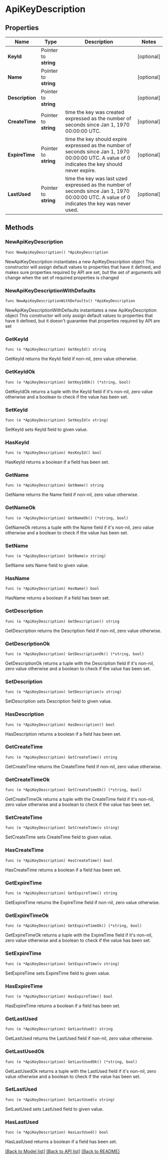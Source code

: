 # ApiKeyDescription

## Properties

Name | Type | Description | Notes
------------ | ------------- | ------------- | -------------
**KeyId** | Pointer to **string** |  | [optional] 
**Name** | Pointer to **string** |  | [optional] 
**Description** | Pointer to **string** |  | [optional] 
**CreateTime** | Pointer to **string** | time the key was created expressed as the number of seconds since Jan 1, 1970 00:00:00 UTC. | [optional] 
**ExpireTime** | Pointer to **string** | time the key should expire expressed as the number of seconds since Jan 1, 1970 00:00:00 UTC. A value of 0 indicates the key should never expire. | [optional] 
**LastUsed** | Pointer to **string** | time the key was last uzed expressed as the number of seconds since Jan 1, 1970 00:00:00 UTC. A value of 0 indicates the key was never used. | [optional] 

## Methods

### NewApiKeyDescription

`func NewApiKeyDescription() *ApiKeyDescription`

NewApiKeyDescription instantiates a new ApiKeyDescription object
This constructor will assign default values to properties that have it defined,
and makes sure properties required by API are set, but the set of arguments
will change when the set of required properties is changed

### NewApiKeyDescriptionWithDefaults

`func NewApiKeyDescriptionWithDefaults() *ApiKeyDescription`

NewApiKeyDescriptionWithDefaults instantiates a new ApiKeyDescription object
This constructor will only assign default values to properties that have it defined,
but it doesn't guarantee that properties required by API are set

### GetKeyId

`func (o *ApiKeyDescription) GetKeyId() string`

GetKeyId returns the KeyId field if non-nil, zero value otherwise.

### GetKeyIdOk

`func (o *ApiKeyDescription) GetKeyIdOk() (*string, bool)`

GetKeyIdOk returns a tuple with the KeyId field if it's non-nil, zero value otherwise
and a boolean to check if the value has been set.

### SetKeyId

`func (o *ApiKeyDescription) SetKeyId(v string)`

SetKeyId sets KeyId field to given value.

### HasKeyId

`func (o *ApiKeyDescription) HasKeyId() bool`

HasKeyId returns a boolean if a field has been set.

### GetName

`func (o *ApiKeyDescription) GetName() string`

GetName returns the Name field if non-nil, zero value otherwise.

### GetNameOk

`func (o *ApiKeyDescription) GetNameOk() (*string, bool)`

GetNameOk returns a tuple with the Name field if it's non-nil, zero value otherwise
and a boolean to check if the value has been set.

### SetName

`func (o *ApiKeyDescription) SetName(v string)`

SetName sets Name field to given value.

### HasName

`func (o *ApiKeyDescription) HasName() bool`

HasName returns a boolean if a field has been set.

### GetDescription

`func (o *ApiKeyDescription) GetDescription() string`

GetDescription returns the Description field if non-nil, zero value otherwise.

### GetDescriptionOk

`func (o *ApiKeyDescription) GetDescriptionOk() (*string, bool)`

GetDescriptionOk returns a tuple with the Description field if it's non-nil, zero value otherwise
and a boolean to check if the value has been set.

### SetDescription

`func (o *ApiKeyDescription) SetDescription(v string)`

SetDescription sets Description field to given value.

### HasDescription

`func (o *ApiKeyDescription) HasDescription() bool`

HasDescription returns a boolean if a field has been set.

### GetCreateTime

`func (o *ApiKeyDescription) GetCreateTime() string`

GetCreateTime returns the CreateTime field if non-nil, zero value otherwise.

### GetCreateTimeOk

`func (o *ApiKeyDescription) GetCreateTimeOk() (*string, bool)`

GetCreateTimeOk returns a tuple with the CreateTime field if it's non-nil, zero value otherwise
and a boolean to check if the value has been set.

### SetCreateTime

`func (o *ApiKeyDescription) SetCreateTime(v string)`

SetCreateTime sets CreateTime field to given value.

### HasCreateTime

`func (o *ApiKeyDescription) HasCreateTime() bool`

HasCreateTime returns a boolean if a field has been set.

### GetExpireTime

`func (o *ApiKeyDescription) GetExpireTime() string`

GetExpireTime returns the ExpireTime field if non-nil, zero value otherwise.

### GetExpireTimeOk

`func (o *ApiKeyDescription) GetExpireTimeOk() (*string, bool)`

GetExpireTimeOk returns a tuple with the ExpireTime field if it's non-nil, zero value otherwise
and a boolean to check if the value has been set.

### SetExpireTime

`func (o *ApiKeyDescription) SetExpireTime(v string)`

SetExpireTime sets ExpireTime field to given value.

### HasExpireTime

`func (o *ApiKeyDescription) HasExpireTime() bool`

HasExpireTime returns a boolean if a field has been set.

### GetLastUsed

`func (o *ApiKeyDescription) GetLastUsed() string`

GetLastUsed returns the LastUsed field if non-nil, zero value otherwise.

### GetLastUsedOk

`func (o *ApiKeyDescription) GetLastUsedOk() (*string, bool)`

GetLastUsedOk returns a tuple with the LastUsed field if it's non-nil, zero value otherwise
and a boolean to check if the value has been set.

### SetLastUsed

`func (o *ApiKeyDescription) SetLastUsed(v string)`

SetLastUsed sets LastUsed field to given value.

### HasLastUsed

`func (o *ApiKeyDescription) HasLastUsed() bool`

HasLastUsed returns a boolean if a field has been set.


[[Back to Model list]](../README.md#documentation-for-models) [[Back to API list]](../README.md#documentation-for-api-endpoints) [[Back to README]](../README.md)


